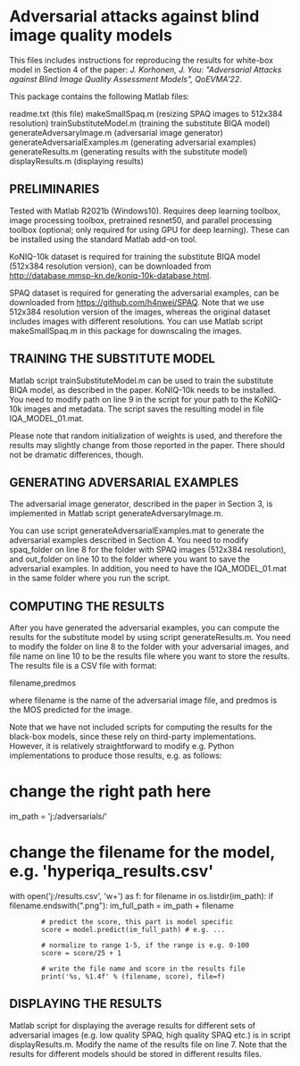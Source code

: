 # Adversarial attacks against blind image quality models

This files includes instructions for reproducing the results for white-box model in Section 4 of the paper: _J. Korhonen, J. You: "Adversarial Attacks against Blind Image Quality Assessment Models", QoEVMA'22_. 

This package contains the following Matlab files:

readme.txt (this file)
makeSmallSpaq.m (resizing SPAQ images to 512x384 resolution)
trainSubstituteModel.m (training the substitute BIQA model)
generateAdversaryImage.m (adversarial image generator)
generateAdversarialExamples.m (generating adversarial examples)
generateResults.m (generating results with the substitute model)
displayResults.m (displaying results)

PRELIMINARIES
-----------------------------------------------------------------
Tested with Matlab R2021b (Windows10). Requires deep learning toolbox, image processing toolbox, pretrained resnet50, and parallel processing toolbox (optional; only required for using GPU for deep learning). These can be installed using the standard Matlab add-on tool.

KoNIQ-10k dataset is required for training the substitute BIQA model (512x384 resolution version), can be downloaded from http://database.mmsp-kn.de/koniq-10k-database.html.

SPAQ dataset is required for generating the adversarial examples, can be downloaded from https://github.com/h4nwei/SPAQ. Note that we use 512x384 resolution version of the images, whereas the original dataset includes images with different resolutions. You can use Matlab script makeSmallSpaq.m in this package for downscaling the images.

TRAINING THE SUBSTITUTE MODEL
-----------------------------------------------------------------
Matlab script trainSubstituteModel.m can be used to train the substitute BIQA model, as described in the paper. KoNIQ-10k needs to be installed. You need to modify path on line 9 in the script for your path to the KoNIQ-10k images and metadata. The script saves the resulting model in file IQA_MODEL_01.mat.

Please note that random initialization of weights is used, and therefore the results may slightly change from those reported in the paper. There should not be dramatic differences, though.

GENERATING ADVERSARIAL EXAMPLES
-----------------------------------------------------------------
The adversarial image generator, described in the paper in Section 3, is implemented in Matlab script generateAdversaryImage.m. 

You can use script generateAdversarialExamples.mat to generate the adversarial examples described in Section 4. You need to modify spaq_folder on line 8 for the folder with SPAQ images (512x384 resolution), and out_folder on line 10 to the folder where you want to save the adversarial examples. In addition, you need to have the IQA_MODEL_01.mat in the same folder where you run the script.

COMPUTING THE RESULTS
-----------------------------------------------------------------
After you have generated the adversarial examples, you can compute the results for the substitute model by using script generateResults.m. You need to modify the folder on line 8 to the folder with your adversarial images, and file name on line 10 to be the results file where you want to store the results. The results file is a CSV file with format:

filename,predmos

where filename is the name of the adversarial image file, and predmos is the MOS predicted for the image.

Note that we have not included scripts for computing the results for the black-box models, since these rely on third-party implementations. However, it is relatively straightforward to modify e.g. Python implementations to produce those results, e.g. as follows:

# change the right path here
im_path = 'j:/adversarials/' 

# change the filename for the model, e.g. 'hyperiqa_results.csv'
with open('j:/results.csv', 'w+') as f: 
    for filename in os.listdir(im_path):
        if filename.endswith(".png"):
            im_full_path = im_path + filename 

            # predict the score, this part is model specific
            score = model.predict(im_full_path) # e.g. ...
            
            # normalize to range 1-5, if the range is e.g. 0-100
            score = score/25 + 1 
 
            # write the file name and score in the results file
            print('%s, %1.4f' % (filename, score), file=f)


DISPLAYING THE RESULTS
-----------------------------------------------------------------
Matlab script for displaying the average results for different sets of adversarial images (e.g. low quality SPAQ, high quality SPAQ etc.) is in script displayResults.m. Modify the name of the results file on line 7. Note that the results for different models should be stored in different results files.
